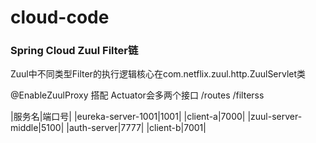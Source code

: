 # cloud-code

###  Spring Cloud Zuul Filter链
Zuul中不同类型Filter的执行逻辑核心在com.netflix.zuul.http.ZuulServlet类

@EnableZuulProxy 搭配 Actuator会多两个接口
/routes
/filterss

|服务名|端口号|
|eureka-server-1001|1001|
|client-a|7000|
|zuul-server-middle|5100|
|auth-server|7777|
|client-b|7001|
